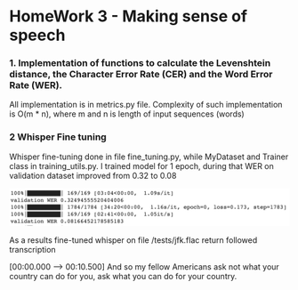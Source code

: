 # HomeWork 3 - Making sense of speech

### 1. Implementation of functions to calculate the Levenshtein distance, the Character Error Rate (CER) and the Word Error Rate (WER).
All implementation is in metrics.py file. Complexity of such implementation is O(m * n), where m and n is length of input sequences (words)

### 2 Whisper Fine tuning
Whisper fine-tuning done in file fine_tuning.py, while MyDataset and Trainer class in training_utils.py.
I trained model for 1 epoch, during that WER on validation dataset improved from 0.32 to 0.08

![finetune_results.png](finetune_results.png)

As a results fine-tuned whisper on file /tests/jfk.flac return followed transcription

[00:00.000 --> 00:10.500]  And so my fellow Americans ask not what your country can do for you, ask what you can do for your country.
